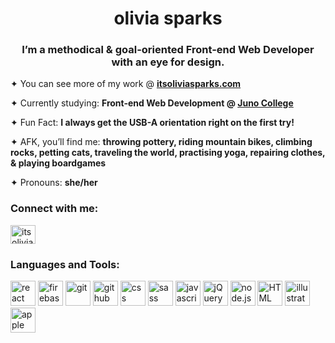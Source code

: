 <h1 align="center">olivia sparks</h1>
<h3 align="center">I’m a methodical & goal-oriented Front-end Web Developer with an eye for design.</h3>

✦ You can see more of my work @ <a href="https://itsoliviasparks.com">**itsoliviasparks.com**</a>

✦ Currently studying: **Front-end Web Development @ <a href="https://junocollege.com">Juno College</a>**

✦ Fun Fact: **I always get the USB-A orientation right on the first try!**

✦ AFK, you’ll find me: **throwing pottery, riding mountain bikes, climbing rocks, petting cats, traveling the world, practising yoga, repairing clothes, & playing boardgames**

✦ Pronouns: **she/her**

<h3 align="left">Connect with me:</h3>
<p align="left">
<a href="https://linkedin.com/in/itsoliviasparks"><img align="center" src="https://raw.githubusercontent.com/rahuldkjain/github-profile-readme-generator/master/src/images/icons/Social/linked-in-alt.svg" alt="itsoliviasparks" height="30" width="40"/></a>
 
</p>

<h3 align="left">Languages and Tools:</h3>
<p align="left">
<img src="https://cdn.jsdelivr.net/gh/devicons/devicon/icons/react/react-original-wordmark.svg" alt="react" height="40" width="40"/>
<img src="https://cdn.jsdelivr.net/gh/devicons/devicon/icons/firebase/firebase-plain-wordmark.svg" alt="firebase" height="40" width="40"/>
<img src="https://cdn.jsdelivr.net/gh/devicons/devicon/icons/git/git-plain-wordmark.svg" alt="git" height="40" width="40"/>
<img src="https://cdn.jsdelivr.net/gh/devicons/devicon/icons/github/github-original-wordmark.svg" alt="github" height="40" width="40"/>
<img src="https://cdn.jsdelivr.net/gh/devicons/devicon/icons/css3/css3-plain-wordmark.svg" alt="css" height="40" width="40"/>
<img src="https://cdn.jsdelivr.net/gh/devicons/devicon/icons/sass/sass-original.svg" alt="sass" height="40" width="40"/>
<img src="https://cdn.jsdelivr.net/gh/devicons/devicon/icons/javascript/javascript-plain.svg" alt="javascript" height="40" width="40"/>
<img src="https://cdn.jsdelivr.net/gh/devicons/devicon/icons/jquery/jquery-plain-wordmark.svg" alt="jQuery" height="40" width="40"/>
<img src="https://cdn.jsdelivr.net/gh/devicons/devicon/icons/nodejs/nodejs-original-wordmark.svg" alt="node.js" height="40" width="40"/>
<img src="https://cdn.jsdelivr.net/gh/devicons/devicon/icons/html5/html5-plain-wordmark.svg" alt="HTML" height="40" width="40"/>
<img src="https://cdn.jsdelivr.net/gh/devicons/devicon/icons/illustrator/illustrator-line.svg" alt="illustrator" height="40" width="40"/>
<img src="https://cdn.jsdelivr.net/gh/devicons/devicon/icons/apple/apple-original.svg" alt="apple" height="40" width="40"/>
 </p>
